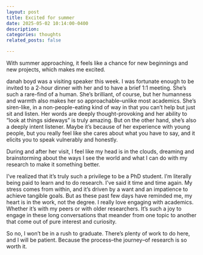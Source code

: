 ```yaml
---
layout: post
title: Excited for summer
date: 2025-05-02 10:14:00-0400
description: 
categories: thoughts
related_posts: false

---
```

With summer approaching, it feels like a chance for new beginnings and new projects, which makes me excited.

danah boyd was a visiting speaker this week. I was fortunate enough to be invited to a 2-hour dinner with her and to have a brief 1:1 meeting. She’s such a rare-find of a human. She’s brilliant, of course, but her humanness and warmth also makes her so approachable–unlike most academics. She’s siren-like, in a non-people-eating kind of way in that you can’t help but just sit and listen. Her words are deeply thought-provoking and her ability to “look at things sideways” is truly amazing. But on the other hand, she’s also a deeply intent listener. Maybe it’s because of her experience with young people, but you really feel like she cares about what you have to say, and it elicits you to speak vulnerably and honestly. 

During and after her visit, I feel like my head is in the clouds, dreaming and brainstorming about the ways I see the world and what I can do with my research to make it something better. 

I’ve realized that it’s truly such a privilege to be a PhD student. I’m literally being paid to learn and to do research. I’ve said it time and time again. My stress comes from within, and it’s driven by a want and an impatience to achieve tangible goals. But as these past few days have reminded me, my heart is in the work, not the degree. I really love engaging with academics. Whether it’s with my peers or with older researchers. It’s such a joy to engage in these long conversations that meander from one topic to another that come out of pure interest and curiosity. 

So no, I won’t be in a rush to graduate. There’s plenty of work to do here, and I will be patient. Because the process–the journey–of research is so worth it.

